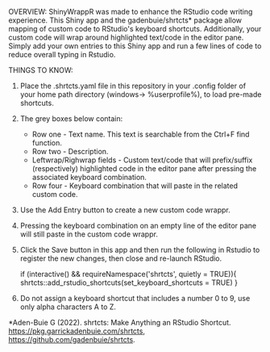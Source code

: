 OVERVIEW:
ShinyWrappR was made to enhance the RStudio code writing experience.  This Shiny app and the gadenbuie/shrtcts* package allow mapping of custom code to RStudio's keyboard shortcuts.  Additionally, your custom code will wrap around highlighted text/code in the editor pane.  Simply add your own entries to this Shiny app and run a few lines of code to reduce overall typing in Rstudio.

THINGS TO KNOW:
1. Place the .shrtcts.yaml file in this repository in your .config folder of your home path directory (windows-> %userprofile%), to load pre-made shortcuts.

2. The grey boxes below contain: 
	* Row one - Text name.  This text is searchable from the Ctrl+F find function.
	* Row two - Description.  
	* Leftwrap/Righwrap fields - Custom text/code that will prefix/suffix (respectively) highlighted code in the editor pane
	  after pressing the associated keyboard combination.
	* Row four - Keyboard combination that will paste in the related custom code.

3. Use the Add Entry button to create a new custom code wrappr.

4. Pressing the keyboard combination on an empty line of the editor pane will still paste in the custom code wrappr.

5. Click the Save button in this app and then run the following in Rstudio to register the new changes, then close and re-launch RStudio.

	if (interactive() && requireNamespace('shrtcts', quietly = TRUE)){ 
	  shrtcts::add_rstudio_shortcuts(set_keyboard_shortcuts = TRUE) 
	}

6. Do not assign a keyboard shortcut that includes a number 0 to 9, use only alpha characters A to Z.

*Aden-Buie G (2022). shrtcts: Make Anything an RStudio Shortcut. https://pkg.garrickadenbuie.com/shrtcts, https://github.com/gadenbuie/shrtcts.





